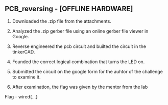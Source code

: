 ## PCB_reversing - [OFFLINE HARDWARE]

1. Downloaded the .zip file from the attachments.

2. Analyzed the .zip gerber file using an online gerber file viewer in Google.

3. Reverse engineered the pcb circuit and builted the circuit in the tinkerCAD.

4. Founded the correct logical combination that turns the LED on.

5. Submitted the circuit on the google form for the auhtor of the challenge to examine it.

6. After examination, the flag was given by the mentor from the lab

Flag - wired{...}
